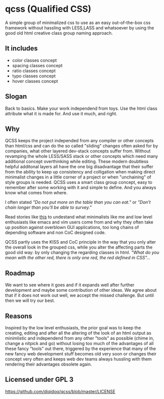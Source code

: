 # qcss (Qualified CSS)

A simple group of minimalized css to use as an easy out-of-the-box css framework without hassling with LESS,LASS and whatsoever by using the good old html creative class group naming approach.

It includes
-----------

 + color classes concept
 + spacing classes concept
 + ratio classes concept
 + typo classes concept
 + hover classes concept

Slogan
------

Back to basics. Make your work independend from toys. Use the html class attribute what it is made for. And use it much, and right.

Why
---

QCSS keeps the project independed from any compiler or other concepts than html/css and can do the so called "sliding" changes often asked for by companies, what other layered dev-stack concepts suffer from. Without revamping the whole LESS/SASS stack or other concepts which need many additional concept overthinking while editing. These modern doubtless helpful additonal layers all have the one big disadvantage that their suffer from the ability to keep up consistency and colligation when making direct minimalist changes in a little corner of a project or when "unchaining" of style groups is needed. QCSS uses a smart class group concept, easy to remember after some working with it and simple to define. And you always know what comes from where. 

I often stated *"Do not put more on the table than you can eat."* or *"Don't chain longer than you'll be able to survey."*

Read stories like [this](https://qz.com/646467/how-one-programmer-broke-the-internet-by-deleting-a-tiny-piece-of-code/) to undestand what minimalists like me and low level enthusiasts like emacs and vim users come from and why they often take up position against overblown GUI applications, too long chains of depending software and non CoC designed code.

QCSS partly uses the KISS and CoC principle in the way that you only alter the overall look in the grouped css, while you alter the affecting parts the good old way: by only changing the regarding classes in html. *"What do you mean with the other red, there is only one red, the red defined in CSS"...*

Roadmap
-------

We want to see where it goes and if it expands well after further development and maybe some contribution of other ideas. We agree about that if it does not work out well, we accept the missed challenge. But until then we will try our best.

Reasons
-------

Inspired by the low level enthusiasts, the prior goal was to keep the creating, editing and after all the altering of the look of an html output as minimlistic and independend from any other "tools" as possible (chime in, change a nitpick and go) without losing too much of the advantages of all these fancy "tools" out there, triggered by the experience that many of the new fancy web development stuff becomes old very soon or changes their concept very often and keeps web dev teams always hussling with them rendering their advantages obsolete again.
 
 
 Licensed under GPL 3
 --------------------
 
 https://github.com/diqidoq/qcss/blob/master/LICENSE
